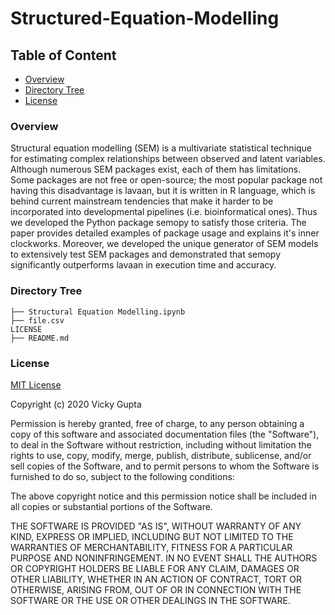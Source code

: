 # Structured-Equation-Modelling

## Table of Content
  * [Overview](#overview)
  * [Directory Tree](#directory-tree)
  * [License](#license)

### Overview

Structural equation modelling (SEM) is a multivariate statistical technique for estimating complex relationships between observed and latent variables. Although numerous SEM packages exist, each of them has limitations. Some packages are not free or open-source; the most popular package not having this disadvantage is lavaan, but it is written in R language, which is behind current mainstream tendencies that make it harder to be incorporated into developmental pipelines (i.e. bioinformatical ones). Thus we developed the Python package semopy to satisfy those criteria. The paper provides detailed examples of package usage and explains it's inner clockworks. Moreover, we developed the unique generator of SEM models to extensively test SEM packages and demonstrated that semopy significantly outperforms lavaan in execution time and accuracy.

### Directory Tree

```
├── Structural Equation Modelling.ipynb
├── file.csv
LICENSE
├── README.md
```

### License

[MIT License]()

Copyright (c) 2020 Vicky Gupta

Permission is hereby granted, free of charge, to any person obtaining a copy
of this software and associated documentation files (the "Software"), to deal
in the Software without restriction, including without limitation the rights
to use, copy, modify, merge, publish, distribute, sublicense, and/or sell
copies of the Software, and to permit persons to whom the Software is
furnished to do so, subject to the following conditions:

The above copyright notice and this permission notice shall be included in all
copies or substantial portions of the Software.

THE SOFTWARE IS PROVIDED "AS IS", WITHOUT WARRANTY OF ANY KIND, EXPRESS OR
IMPLIED, INCLUDING BUT NOT LIMITED TO THE WARRANTIES OF MERCHANTABILITY,
FITNESS FOR A PARTICULAR PURPOSE AND NONINFRINGEMENT. IN NO EVENT SHALL THE
AUTHORS OR COPYRIGHT HOLDERS BE LIABLE FOR ANY CLAIM, DAMAGES OR OTHER
LIABILITY, WHETHER IN AN ACTION OF CONTRACT, TORT OR OTHERWISE, ARISING FROM,
OUT OF OR IN CONNECTION WITH THE SOFTWARE OR THE USE OR OTHER DEALINGS IN THE
SOFTWARE.
